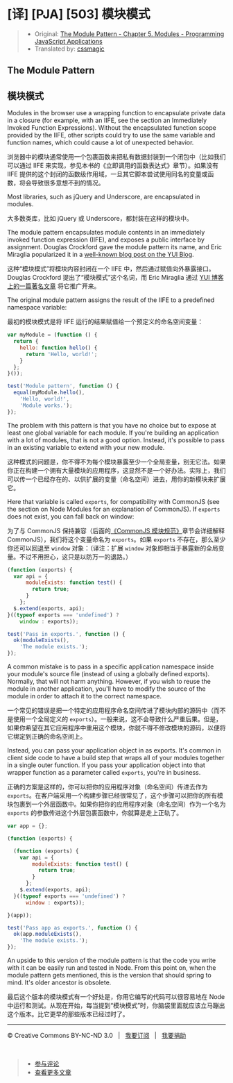 # [译] [PJA] [503] 模块模式

> * Original: [The Module Pattern - Chapter 5. Modules - Programming JavaScript Applications](http://chimera.labs.oreilly.com/books/1234000000262/ch05.html#the_module_pattern)
> * Translated by: [cssmagic](https://github.com/cssmagic)

## The Module Pattern

## 模块模式

Modules in the browser use a wrapping function to encapsulate private data in a closure (for example, with an IIFE, see the section an Immediately Invoked Function Expressions). Without the encapsulated function scope provided by the IIFE, other scripts could try to use the same variable and function names, which could cause a lot of unexpected behavior.

浏览器中的模块通常使用一个包裹函数来把私有数据封装到一个闭包中（比如我们可以通过 IIFE 来实现，参见本书的《立即调用的函数表达式》章节）。如果没有 IIFE 提供的这个封闭的函数级作用域，一旦其它脚本尝试使用同名的变量或函数，将会导致很多意想不到的情况。

Most libraries, such as jQuery and Underscore, are encapsulated in modules.

大多数类库，比如 jQuery 或 Underscore，都封装在这样的模块中。

The module pattern encapsulates module contents in an immediately invoked function expression (IIFE), and exposes a public interface by assignment. Douglas Crockford gave the module pattern its name, and Eric Miraglia popularized it in a [well-known blog post on the YUI Blog][10].

这种“模块模式”将模块内容封闭在一个 IIFE 中，然后通过赋值向外暴露接口。Douglas Crockford 提出了“模块模式”这个名词，而 Eric Miraglia 通过 [YUI 博客上的一篇著名文章][10] 将它推广开来。

The original module pattern assigns the result of the IIFE to a predefined namespace variable:

最初的模块模式是将 IIFE 运行的结果赋值给一个预定义的命名空间变量：

```js
var myModule = (function () {
  return {
    hello: function hello() {
      return 'Hello, world!';
    }
  };
}());

test('Module pattern', function () {
  equal(myModule.hello(),
    'Hello, world!',
    'Module works.');
});
```

The problem with this pattern is that you have no choice but to expose at least one global variable for each module. If you're building an application with a lot of modules, that is not a good option. Instead, it's possible to pass in an existing variable to extend with your new module.

这种模式的问题是，你不得不为每个模块暴露至少一个全局变量，别无它法。如果你正在构建一个拥有大量模块的应用程序，这显然不是一个好办法。实际上，我们可以传一个已经存在的、以供扩展的变量（命名空间）进去，用你的新模块来扩展它。

Here that variable is called `exports`, for compatibility with CommonJS (see the section on Node Modules for an explanation of CommonJS). If `exports` does not exist, you can fall back on window:

为了与 CommonJS 保持兼容（后面的[《CommonJS 模块规范》](https://github.com/cssmagic/blog/issues/36)章节会详细解释 CommonJS），我们将这个变量命名为 `exports`。如果 `exports` 不存在，那么至少你还可以回退至 `window` 对象：（译注：扩展 `window` 对象即相当于暴露新的全局变量。不过不用担心，这只是以防万一的退路。）

```js
(function (exports) {
  var api = {
      moduleExists: function test() {
        return true;
      }
    };
  $.extend(exports, api);
}((typeof exports === 'undefined') ?
    window : exports));

test('Pass in exports.', function () {
  ok(moduleExists(),
    'The module exists.');
});
```

A common mistake is to pass in a specific application namespace inside your module's source file (instead of using a globally defined exports). Normally, that will not harm anything. However, if you wish to reuse the module in another application, you'll have to modify the source of the module in order to attach it to the correct namespace.

一个常见的错误是把一个特定的应用程序命名空间传进了模块内部的源码中（而不是使用一个全局定义的 `exports`）。一般来说，这不会导致什么严重后果。但是，如果你希望在其它应用程序中重用这个模块，你就不得不修改模块的源码，以便将它绑定到正确的命名空间上。

Instead, you can pass your application object in as exports. It's common in client side code to have a build step that wraps all of your modules together in a single outer function. If you pass your application object into that wrapper function as a parameter called `exports`, you're in business.

正确的方案是这样的，你可以把你的应用程序对象（命名空间）传进去作为 `exports`。在客户端采用一个构建步骤已经很常见了，这个步骤可以把你的所有模块包裹到一个外层函数中。如果你把你的应用程序对象（命名空间）作为一个名为 `exports` 的参数传进这个外层包裹函数中，你就算是走上正轨了。

```js
var app = {};

(function (exports) {

  (function (exports) {
    var api = {
        moduleExists: function test() {
          return true;
        }
      };
    $.extend(exports, api);
  }((typeof exports === 'undefined') ?
      window : exports));

}(app));

test('Pass app as exports.', function () {
  ok(app.moduleExists(),
    'The module exists.');
});
```

An upside to this version of the module pattern is that the code you write with it can be easily run and tested in Node. From this point on, when the module pattern gets mentioned, this is the version that should spring to mind. It's older ancestor is obsolete.

最后这个版本的模块模式有一个好处是，你用它编写的代码可以很容易地在 Node 中运行和测试。从现在开始，每当提到“模块模式”时，你脑袋里面就应该立马蹦出这个版本。比它更早的那些版本已经过时了。

[10]: http://yuiblog.com/blog/2007/06/12/module-pattern/

***

&copy; Creative Commons BY-NC-ND 3.0 &nbsp; | &nbsp; [我要订阅](http://www.cssmagic.net/blog/subscribe) &nbsp; | &nbsp; [我要捐助](http://www.cssmagic.net/blog/donate)

&nbsp;
> * [参与评论](https://github.com/cssmagic/blog/issues/34)
> * [查看更多文章](https://github.com/cssmagic/blog/issues?state=open)
